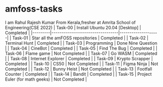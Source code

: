 # amfoss-tasks
I am Rahul Rajesh Kumar From Kerala,fresher at Amrita School of Engineering(CSE 2022)
| Task-00 | Install Ubuntu 20.04 [Desktop]   | Completed          |
|---------|----------------------------------|--------------------|
| Task-01 | Star all the amFOSS repositories | Completed          |
| Task-02 | Terminal Hunt                    | Completed          |
| Task-03 | Programming                      | Done Nine Question |
| Task-04 | CineBot                          | Completed          |
| Task-05 | Find The Bug                     | Completed          |
| Task-06 | Flame game                       | Not Completed      |
| Task-07 | Go WASM                          | Completed          |
| Task-08 | Internet Explorer                | Completed          |
| Task-09 | Krypto Scrapper                  | Completed          |
| Task-10 | CS50                             | Not Completed      |
| Task-11 | Figma Ninja                      | Not Completed      |
| Task-12 | Bunny Heist                      | Not Completed      |
| Task-13 | Footfall Counter                 | Completed          |
| Task-14 | Bandit                           | Completed          |
| Task-15 | Project Euler (for math geeks)   | Not Completed      |
